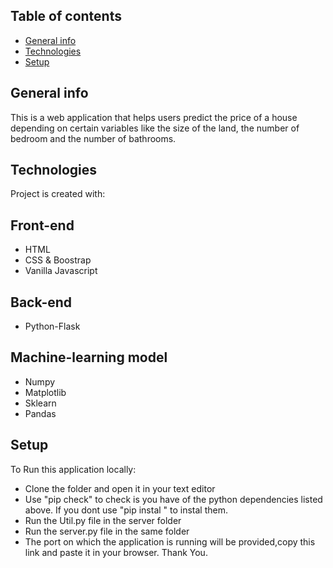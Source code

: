 ## Table of contents
* [General info](#general-info)
* [Technologies](#technologies)
* [Setup](#setup)

## General info
This is a web application that helps users predict the price of a house depending on certain variables
like the size of the land, the number of bedroom and the number of bathrooms.
	
## Technologies
Project is created with:

## Front-end
* HTML
* CSS & Boostrap
* Vanilla Javascript

## Back-end
* Python-Flask

## Machine-learning model
* Numpy
* Matplotlib
* Sklearn
* Pandas


## Setup
To Run this application locally:
* Clone the folder and open it in your text editor
* Use "pip check" to check is you have of the python dependencies listed above. If you dont use "pip instal <dependencyName>" to instal them.
* Run the Util.py file in the server folder
* Run the server.py file in the same folder
* The port on which the application is running will be provided,copy this link and paste it in your browser.
Thank You.
